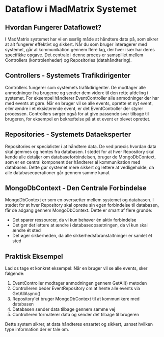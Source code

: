 # Dataflow i MadMatrix Systemet

## Hvordan Fungerer Dataflowet?
I MadMatrix systemet har vi en særlig måde at håndtere data på, som sikrer at alt fungerer effektivt og sikkert. Når du som bruger interagerer med systemet, går al kommunikation gennem flere lag, der hver især har deres specifikke opgave. Det centrale i denne proces er samspillet mellem Controllers (kontrolenheder) og Repositories (datahåndtering).

## Controllers - Systemets Trafikdirigenter
Controllers fungerer som systemets trafikdirigenter. De modtager alle anmodninger fra brugerne og sender dem videre til den rette afdeling i systemet. For eksempel håndterer EventController alle anmodninger der har med events at gøre. Når en bruger vil se alle events, oprette et nyt event, eller ændre i et eksisterende event, er det EventController der styrer processen. Controllers sørger også for at give passende svar tilbage til brugeren, for eksempel en bekræftelse på at et event er blevet oprettet.

## Repositories - Systemets Dataeksperter
Repositories er specialister i at håndtere data. De ved præcis hvordan data skal gemmes og hentes fra databasen. I stedet for at hver Repository skal kende alle detaljer om databaseforbindelsen, bruger de MongoDbContext, som er en central komponent der håndterer al kommunikation med databasen. Dette gør systemet mere sikkert og lettere at vedligeholde, da alle databaseoperationer går gennem samme kanal.

## MongoDbContext - Den Centrale Forbindelse
MongoDbContext er som en oversætter mellem systemet og databasen. I stedet for at hver Repository skal oprette sin egen forbindelse til databasen, får de adgang gennem MongoDbContext. Dette er smart af flere grunde:
- Det sparer ressourcer, da vi kun behøver én aktiv forbindelse
- Det gør det lettere at ændre i databaseopsætningen, da vi kun skal ændre ét sted
- Det øger sikkerheden, da alle sikkerhedsforanstaltninger er samlet ét sted

## Praktisk Eksempel
Lad os tage et konkret eksempel: Når en bruger vil se alle events, sker følgende:
1. EventController modtager anmodningen gennem GetAll() metoden
2. Controlleren beder EventRepository om at hente alle events via GetAllAsync()
3. Repository'et bruger MongoDbContext til at kommunikere med databasen
4. Databasen sender data tilbage gennem samme vej
5. Controlleren formaterer data og sender det tilbage til brugeren

Dette system sikrer, at data håndteres ensartet og sikkert, uanset hvilken type information der er tale om.
